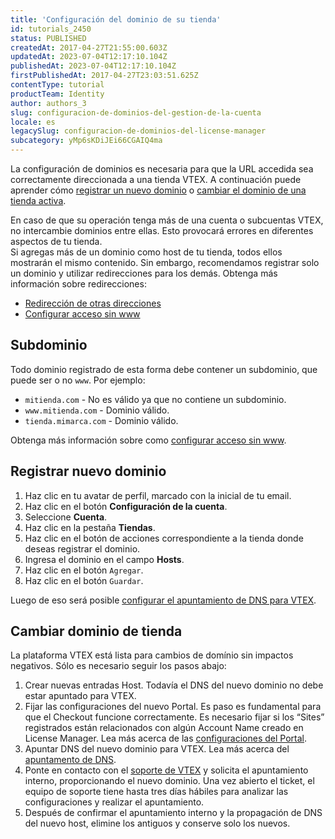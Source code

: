 ```yaml
---
title: 'Configuración del dominio de su tienda'
id: tutorials_2450
status: PUBLISHED
createdAt: 2017-04-27T21:55:00.603Z
updatedAt: 2023-07-04T12:17:10.104Z
publishedAt: 2023-07-04T12:17:10.104Z
firstPublishedAt: 2017-04-27T23:03:51.625Z
contentType: tutorial
productTeam: Identity
author: authors_3
slug: configuracion-de-dominios-del-gestion-de-la-cuenta
locale: es
legacySlug: configuracion-de-dominios-del-license-manager
subcategory: yMp6sKDiJEi66CGAIQ4ma
---
```


La configuración de dominios es necesaria para que la URL accedida sea correctamente direccionada a una tienda VTEX. A continuación puede aprender cómo [registrar un nuevo dominio](#registrar-nuevo-dominio) o [cambiar el dominio de una tienda activa](#cambiar-dominio-de-tienda).

<div class="alert alert-danger">
En caso de que su operación tenga más de una cuenta o subcuentas VTEX, no intercambie dominios entre ellas. Esto provocará errores en diferentes aspectos de tu tienda.
</div>

<div class="alert alert-warning">
Si agregas más de un dominio como host de tu tienda, todos ellos mostrarán el mismo contenido. Sin embargo, recomendamos registrar solo un dominio y utilizar redirecciones para los demás. Obtenga más información sobre redirecciones:
<ul><li><a href="https://help.vtex.com/es/tutorial/redirecionamento-de-outros-enderecos--3Xi2AeLUx2QpJQu8DTX8KQ">Redirección de otras direcciones</a></li>
  <li><a href="https://help.vtex.com/es/tutorial/configurando-acesso-sem-www--tutorials_4278">Configurar acceso sin www</a></li></ul> 
</div>

## Subdominio

Todo dominio registrado de esta forma debe contener un subdominio, que puede ser o no `www`. Por ejemplo:

- `mitienda.com` - No es válido ya que no contiene un subdominio.
- `www.mitienda.com` - Dominio válido.
- `tienda.mimarca.com` - Dominio válido.

<div class = "alert alert-info">
  Obtenga más información sobre como <a href="https://help.vtex.com/es/tutorial/configuring-access-without-www--tutorials_4278">configurar acceso sin www</a>.
</div>

## Registrar nuevo dominio

1. Haz clic en tu avatar de perfil, marcado con la inicial de tu email.
2. Haz clic en el botón **Configuración de la cuenta**. 
3. Seleccione **Cuenta**.
4. Haz clic en la pestaña **Tiendas**.
5. Haz clic en el botón de acciones <i class="fas fa-ellipsis-v"></i> correspondiente a la tienda donde deseas registrar el dominio.
6. Ingresa el dominio en el campo **Hosts**.
7. Haz clic en el botón `Agregar`.
8. Haz clic en el botón `Guardar`.

Luego de eso será posible [configurar el apuntamiento de DNS para VTEX](https://help.vtex.com/es/tutorial/configurando-el-apuntamiento-del-dns-para-vtex--tutorials_4280).

## Cambiar dominio de tienda

La plataforma VTEX está lista para cambios de domínio sin impactos negativos. Sólo es necesario seguir los pasos abajo:

1. Crear nuevas entradas Host. Todavía el DNS del nuevo dominio no debe estar apuntado para VTEX.
2. Fijar las configuraciones del nuevo Portal. Es paso es fundamental para que el Checkout funcione correctamente. Es necesario fijar si los “Sites” registrados están relacionados con algún Account Name creado en License Manager. Lea más acerca de las [configuraciones del Portal](/es/faq/configurar-template-en-el-smartcheckout/).
3. Apuntar DNS del nuevo dominio para VTEX. Lea más acerca del [apuntamento de DNS](/es/tutorial/configurando-el-apuntamiento-del-dns-para-vtex/).
4. Ponte en contacto con el [soporte de VTEX](https://help.vtex.com/es/support) y solicita el apuntamiento interno, proporcionando el nuevo dominio. Una vez abierto el ticket, el equipo de soporte tiene hasta tres días hábiles para analizar las configuraciones y realizar el apuntamiento.
5. Después de confirmar el apuntamiento interno y la propagación de DNS del nuevo host, elimine los antiguos y conserve solo los nuevos.

